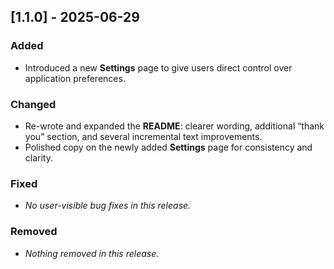 ## [1.1.0] - 2025-06-29

### Added
- Introduced a new **Settings** page to give users direct control over application preferences.

### Changed  
- Re-wrote and expanded the **README**: clearer wording, additional “thank you” section, and several incremental text improvements.  
- Polished copy on the newly added **Settings** page for consistency and clarity.

### Fixed
- _No user-visible bug fixes in this release._

### Removed
- _Nothing removed in this release._